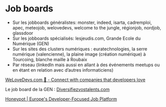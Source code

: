 # Job boards

- Sur les jobboards généralistes: monster, indeed, isarta, cadremploi, apec, meteojob, welovedevs, welcome to the jungle, régionjob, nordjob, glassdoor
- Sur les jobboards spécialisés: lesjeudis.com, Grande Ecole du Numérique (GEN)
- Sur les sites des clusters numériques : euratechnologies, la serre numérique (valencienne), la plaine image (création numérique) à Tourcoing, blanche maille à Roubaix 
- Par réseau (linkedIn mais aussi en allant à des événements meetups ou en étant en relation avec d’autres informaticiens)

[WeLoveDevs.com 💙 - Connect with companies that developers love](https://welovedevs.com/)

Le job board de la GEN : [Diversifiezvostalents.com](https://diversifiezvostalents.com/#/)

[Honeypot | Europe's Developer-Focused Job Platform](https://www.honeypot.io/en/)

